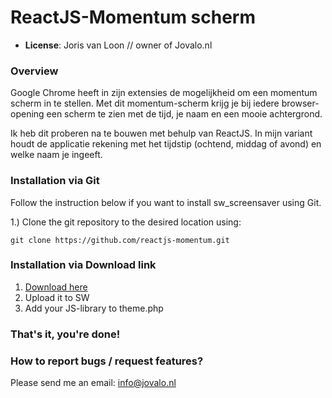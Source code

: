 # ReactJS-Momentum scherm

- **License**: Joris van Loon // owner of Jovalo.nl

### Overview  

Google Chrome heeft in zijn extensies de mogelijkheid om een momentum scherm in te stellen. Met dit momentum-scherm krijg je bij iedere browser-opening een scherm te zien met de tijd, je naam en een mooie achtergrond. 

Ik heb dit proberen na te bouwen met behulp van ReactJS. In mijn variant houdt de applicatie rekening met het tijdstip (ochtend, middag of avond) en welke naam je ingeeft. 


### Installation via Git

Follow the instruction below if you want to install sw_screensaver using Git.

1.) Clone the git repository to the desired location using:

    git clone https://github.com/reactjs-momentum.git
    
    
### Installation via Download link

1. <a href="https://github.com/Jorisvanloon/sw_screensaver/blob/master/jquery.screen.js">Download here</a>
2. Upload it to SW 
3. Add your JS-library to theme.php

### That's it, you're done!




    
### How to report bugs / request features?

Please send me an email: info@jovalo.nl

